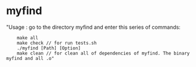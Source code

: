 # myfind

"Usage : go to the directory myfind and enter this series of commands:

        make all
        make check // for run tests.sh
        ./myfind [Path] [Option]
        make clean // for clean all of dependencies of myfind. The binary myfind and all .o"
